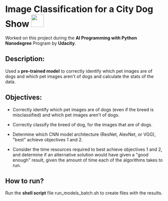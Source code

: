 <h1>Image Classification for a City Dog Show <img src="https://img.icons8.com/external-justicon-flat-justicon/64/000000/external-dog-dog-and-cat-justicon-flat-justicon.png" width=40/></h1>
Worked on this project during the <b>AI Programming with Python Nanodegree</b> Program by <b>Udacity</b>.

<h2>Description: </h2>
Used a <b>pre-trained model</b> to correctly identify which pet images are of dogs and which pet images aren't of dogs and calculate the stats of the data.

<h2>Objectives: </h2>

- Correctly identify which pet images are of dogs (even if the breed is misclassified) and which pet images aren't of dogs.

- Correctly classify the breed of dog, for the images that are of dogs.

- Determine which CNN model architecture (ResNet, AlexNet, or VGG), "best" achieve objectives 1 and 2.

- Consider the time resources required to best achieve objectives 1 and 2, and determine if an alternative solution would have given a "good enough" result, given the amount of time each of the algorithms takes to run.

<h2>How to run?</h2>
Run the <b>shell script</b> file run_models_batch.sh to create files with the results.